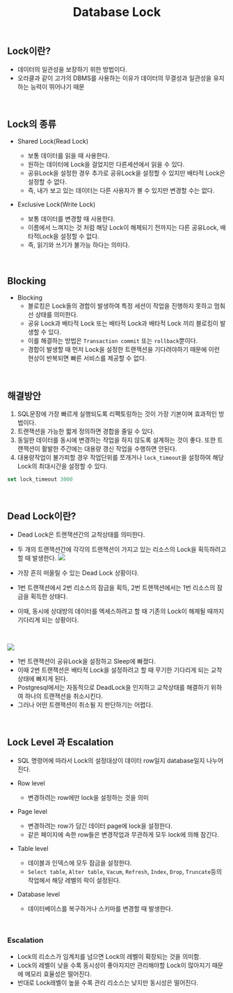 ﻿---
title: "Database Lock"
tags: Lock
categories: Database
---

## Lock이란?
- 데이터의 일관성을 보장하기 위한 방법이다.
- 오라클과 같이 고가의 DBMS를 사용하는 이유가 데이터의 무결성과 일관성을 유지하는 능력이 뛰어나기 때문

<br>

## Lock의 종류
- Shared Lock(Read Lock)
	- 보통 데이터를 읽을 때 사용한다.
	- 원하는 데이터에 Lock을 걸었지만 다른세션에서 읽을 수 있다.
	- 공유Lock을 설정한 경우 추가로 공유Lock을 설정할 수 있지만 배타적 Lock은 설정할 수 없다.
	- 즉, 내가 보고 있는 데이터는 다른 사용자가 볼 수 있지만 변경할 수는 없다.

- Exclusive Lock(Write Lock)
	- 보통 데이터를 변경할 때 사용한다.
	- 이름에서 느껴지는 것 처럼 해당 Lock이 해제되기 전까지는 다른 공유Lock, 배타적Lock을 설정할 수 없다.
	- 즉, 읽기와 쓰기가 불가능 하다는 의미다.

<br>

## Blocking
- Blocking
	- 블로킹은 Lock들의 경합이 발생하여 특정 세션이 작업을 진행하지 못하고 멈춰 선 상태를 의미한다.
	- 공유 Lock과 배타적 Lock 또는 배타적 Lock과 배타적 Lock 끼리 블로킹이 발생할 수 있다.
	- 이를 해결하는 방법은 `Transaction commit` 또는 `rollback`뿐이다.
	- 경합이 발생할 때 먼저 Lock을 설정한 트랜잭션을 기다려야하기 때문에 이런 현상이 반복되면 빠른 서비스를 제공할 수 없다.

<br>

## 해결방안
1. SQL문장에 가장 빠르게 실행되도록 리펙토링하는 것이 가장 기본이며 효과적인 방법이다.
2. 트랜잭션을 가능한 짧게 정의하면 경합을 줄일 수 있다.
3. 동일한 데이터를 동시에 변경하는 작업을 하지 않도록 설계하는 것이 좋다. 또한 트랜잭션이 활발한 주간에는 대용량 갱신 작업을 수행하면 안된다.
4. 대용량작업이 불가피할 경우 작업단위를 쪼개거나 `lock_timeout`을 설정하여 해당Lock의 최대시간을 설정할 수 있다.

```sql
set lock_timeout 3000
```

<br>

## Dead Lock이란?
- Dead Lock은 트랜잭션간의 교착상태를 의미한다.
- 두 개의 트랜잭션간에 각각의 트랜잭션이 가지고 있는 리소스의 Lock을 획득하려고 할 때 발생한다.
![](https://miro.medium.com/max/1152/1*RBAssm3L_5uDG2S-4nTWKg.png)

- 가장 흔히 떠올릴 수 있는 Dead Lock 상황이다.
- 1번 트랜잭션에서 2번 리소스의 잠금을 획득, 2번 트랜잭션에서는 1번 리소스의 잠금을 획득한 상태다.
- 이때, 동시에 상대방의 데이터를 엑세스하려고 할 때 기존의 Lock이 해제될 때까지 기다리게 되는 상황이다.

<br>

![](https://miro.medium.com/max/1140/1*oyvzeTR0huqpe8GbVRZX-w.png)
- 1번 트랜잭션이 공유Lock을 설정하고 Sleep에 빠졌다.
- 이때 2번 트랜잭션은 배타적 Lock을 설정하려고 할 때 무기한 기다리게 되는 교착상태에 빠지게 된다.
- Postgresql에서는 자동적으로 DeadLock을 인지하고 교착상태를 해결하기 위하여 하나의 트랜잭션을 취소시킨다.
- 그러나 어떤 트랜잭션이 취소될 지 판단하기는 어렵다.

<br>

## Lock Level 과 Escalation
- SQL 명령어에 따라서 Lock의 설정대상이 데이터 row일지 database일지 나누어진다.

- Row level
	- 변경하려는 row에만 lock을 설정하는 것을 의미

- Page level
	- 변경하려는 row가 담긴 데이터 page에 lock을 설정한다.
	- 같은 페이지에 속한 row들은 변경작업과 무관하게 모두 lock에 의해 잠긴다.

- Table level
	- 데이블과 인덱스에 모두 잠금을 설정한다.
	- `Select table`, `Alter table`, `Vacum`, `Refresh`, `Index`, `Drop`, `Truncate`등의 작업헤서 해당 레벨의 락이 설정된다.
	
- Database level
	- 데이터베이스를 복구하거나 스키마를 변경할 때 발생한다.

<br>

### Escalation
- Lock의 리소스가 임계치를 넘으면 Lock의 레벨이 확장되는 것을 의미함.
- Lock의 레벨이 낮을 수록 동시성이 좋아지지만 관리해야할 Lock이 많아지기 때문에 메모리 효율성은 떨어진다.
- 반대로 Lock레벨이 높을 수록 관리 리소스는 낮지만 동시성은 떨어진다.



